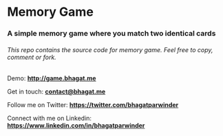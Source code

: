 # Memory Game
### A simple memory game where you match two identical cards
###### This repo contains the source code for memory game. Feel free to copy, comment or fork.
Demo: **http://game.bhagat.me**

Get in touch: **contact@bhagat.me**

Follow me on Twitter: **https://twitter.com/bhagatparwinder**

Connect with me on Linkedin: **https://www.linkedin.com/in/bhagatparwinder**
